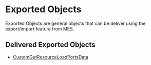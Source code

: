 # Exported Objects

Exported Objects are general objects that can be deliver using the export/import feature from MES.

## Delivered Exported Objects

* [CustomGetResourceLoadPortsData](/cmf.custom.help/techspec>artifacts>exportedobjects>CustomGetResourceLoadPortsData)


